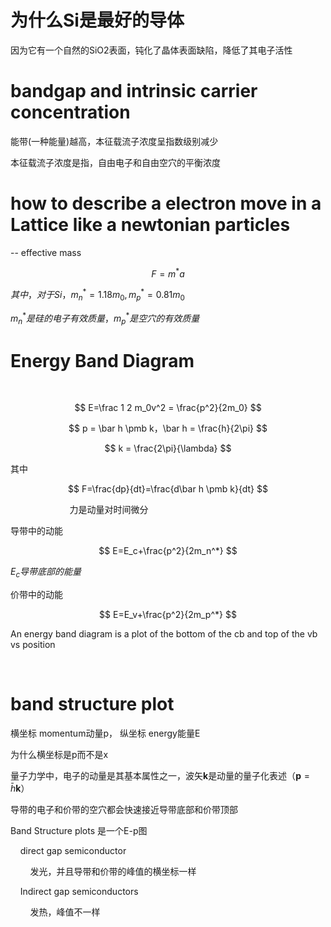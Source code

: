 # 为什么Si是最好的导体

因为它有一个自然的SiO2表面，钝化了晶体表面缺陷，降低了其电子活性

# bandgap and intrinsic carrier concentration

能带(一种能量)越高，本征载流子浓度呈指数级别减少

本征载流子浓度是指，自由电子和自由空穴的平衡浓度

# how to describe a electron move in a Lattice like a newtonian particles

-- effective mass

$$
F = m^*a
$$

$其中，对于Si，m_n^*=1.18m_0, m_p^*=0.81m_0$

$m_n^*是硅的电子有效质量，m_p^*是空穴的有效质量$

# Energy Band Diagram



  

$$
E=\frac 1 2 m_0v^2 = \frac{p^2}{2m_0}
$$

$$
p = \bar h \pmb k，\bar h = \frac{h}{2\pi}
$$

$$
k = \frac{2\pi}{\lambda}
$$

其中

$$
F=\frac{dp}{dt}=\frac{d\bar h \pmb k}{dt}
$$

                        力是动量对时间微分 

导带中的动能

$$
E=E_c+\frac{p^2}{2m_n^*}
$$

$E_c 导带底部的能量$

价带中的动能

$$
E=E_v+\frac{p^2}{2m_p^*}
$$



An energy band diagram is a plot of the bottom of the cb and top of the vb vs position

 

# band structure plot

横坐标 momentum动量p， 纵坐标 energy能量E

为什么横坐标是p而不是x

 量子力学中，电子的动量是其基本属性之一，波矢$\pmb k$是动量的量子化表述（$\pmb p = \bar h \pmb k$）



导带的电子和价带的空穴都会快速接近导带底部和价带顶部

Band Structure plots 是一个E-p图



    direct gap semiconductor

        发光，并且导带和价带的峰值的横坐标一样

    Indirect gap semiconductors

        发热，峰值不一样






